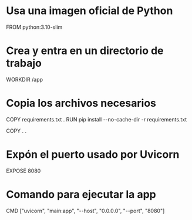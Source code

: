 # Usa una imagen oficial de Python
FROM python:3.10-slim

# Crea y entra en un directorio de trabajo
WORKDIR /app

# Copia los archivos necesarios
COPY requirements.txt .
RUN pip install --no-cache-dir -r requirements.txt

COPY . .

# Expón el puerto usado por Uvicorn
EXPOSE 8080

# Comando para ejecutar la app
CMD ["uvicorn", "main:app", "--host", "0.0.0.0", "--port", "8080"]